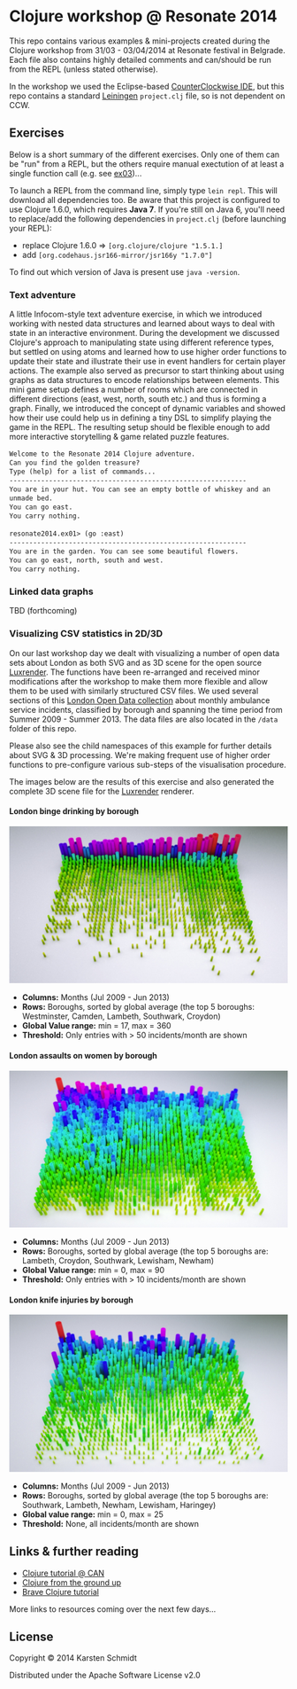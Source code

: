 # Clojure workshop @ Resonate 2014

This repo contains various examples & mini-projects created during the
Clojure workshop from 31/03 - 03/04/2014 at Resonate festival in
Belgrade. Each file also contains highly detailed comments and
can/should be run from the REPL (unless stated otherwise).

In the workshop we used the Eclipse-based
[CounterClockwise IDE](http://ccw-ide.org), but this repo contains a
standard [Leiningen](http://leiningen.org) `project.clj` file, so is
not dependent on CCW.

## Exercises

Below is a short summary of the different exercises. Only one of them
can be "run" from a REPL, but the others require manual exectution of
at least a single function call (e.g. see
[ex03](src/resonate2014/ex03/core.clj#L257))...

To launch a REPL from the command line, simply type `lein repl`. This
will download all dependencies too. Be aware that this project is
configured to use Clojure 1.6.0, which requires **Java 7**. If you're
still on Java 6, you'll need to replace/add the following dependencies
in `project.clj` (before launching your REPL):

* replace Clojure 1.6.0 => `[org.clojure/clojure "1.5.1.]`
* add `[org.codehaus.jsr166-mirror/jsr166y "1.7.0"]`

To find out which version of Java is present use `java -version`.

### Text adventure

A little Infocom-style text adventure exercise, in which we introduced
working with nested data structures and learned about ways to deal
with state in an interactive environment. During the development we
discussed Clojure's approach to manipulating state using different
reference types, but settled on using atoms and learned how to use
higher order functions to update their state and illustrate their use
in event handlers for certain player actions. The example also served
as precursor to start thinking about using graphs as data structures
to encode relationships between elements. This mini game setup defines
a number of rooms which are connected in different directions (east,
west, north, south etc.) and thus is forming a graph. Finally, we
introduced the concept of dynamic variables and showed how their use
could help us in defining a tiny DSL to simplify playing the game in
the REPL. The resulting setup should be flexible enough to add more
interactive storytelling & game related puzzle features.

```
Welcome to the Resonate 2014 Clojure adventure.
Can you find the golden treasure?
Type (help) for a list of commands...
------------------------------------------------------------
You are in your hut. You can see an empty bottle of whiskey and an unmade bed.
You can go east.
You carry nothing.

resonate2014.ex01> (go :east)
------------------------------------------------------------
You are in the garden. You can see some beautiful flowers.
You can go east, north, south and west.
You carry nothing.
```

### Linked data graphs

TBD (forthcoming)

### Visualizing CSV statistics in 2D/3D

On our last workshop day we dealt with visualizing a number of open
data sets about London as both SVG and as 3D scene for the open source
[Luxrender](http://luxrender.net). The functions have been re-arranged
and received minor modifications after the workshop to make them more
flexible and allow them to be used with similarly structured CSV
files. We used several sections of this
[London Open Data collection](http://data.london.gov.uk/datastore/package/monthly-ambulance-service-incidents-borough)
about monthly ambulance service incidents, classified by borough and
spanning the time period from Summer 2009 - Summer 2013. The data
files are also located in the `/data` folder of this repo.

Please also see the child namespaces of this example for further
details about SVG & 3D processing. We're making frequent use of higher
order functions to pre-configure various sub-steps of the
visualisation procedure.

The images below are the results of this exercise and also generated
the complete 3D scene file for the [Luxrender](http://luxrender.net)
renderer.

#### London binge drinking by borough

![London binge drinking by borough](assets/datagrid-binge.jpg)

* **Columns:** Months (Jul 2009 - Jun 2013)
* **Rows:** Boroughs, sorted by global average (the top 5 boroughs:
  Westminster, Camden, Lambeth, Southwark, Croydon)
* **Global Value range:** min = 17, max = 360
* **Threshold:** Only entries with > 50 incidents/month are shown

#### London assaults on women by borough

![London assaults on women by borough](assets/datagrid-women.jpg)

* **Columns:** Months (Jul 2009 - Jun 2013)
* **Rows:** Boroughs, sorted by global average (the top 5 boroughs are:
  Lambeth, Croydon, Southwark, Lewisham, Newham)
* **Global Value range:** min = 0, max = 90
* **Threshold:** Only entries with > 10 incidents/month are shown

#### London knife injuries by borough

![London knife injuries by borough](assets/datagrid-knife.jpg)

* **Columns:** Months (Jul 2009 - Jun 2013)
* **Rows:** Boroughs, sorted by global average (the top 5 boroughs are:
  Southwark, Lambeth, Newham, Lewisham, Haringey)
* **Global value range:** min = 0, max = 25
* **Threshold:** None, all incidents/month are shown

## Links & further reading

* [Clojure tutorial @ CAN](http://www.creativeapplications.net/tutorials/introduction-to-clojure-part-1/)
* [Clojure from the ground up](http://aphyr.com/tags/Clojure-from-the-ground-up)
* [Brave Clojure tutorial](http://www.braveclojure.com/)

More links to resources coming over the next few days...

## License

Copyright © 2014 Karsten Schmidt

Distributed under the Apache Software License v2.0
